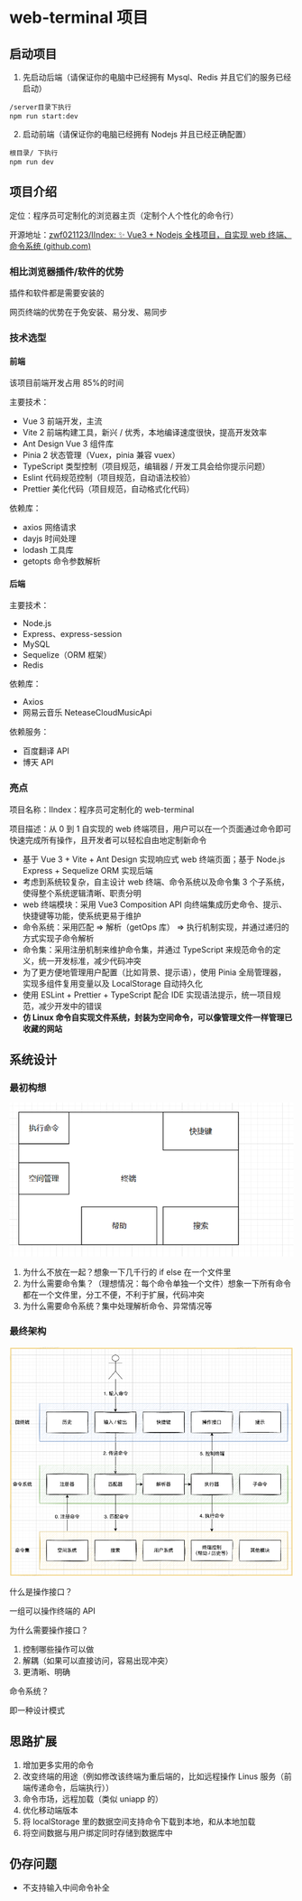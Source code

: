 # web-terminal 项目

## 启动项目

1. 先启动后端（请保证你的电脑中已经拥有 Mysql、Redis 并且它们的服务已经启动）

```shell
/server目录下执行
npm run start:dev
```

2. 启动前端（请保证你的电脑已经拥有 Nodejs 并且已经正确配置）

```shell
根目录/ 下执行
npm run dev
```

## 项目介绍

定位：程序员可定制化的浏览器主页（定制个人个性化的命令行）

开源地址：[zwf021123/IIndex: ✨ Vue3 + Nodejs 全栈项目，自实现 web 终端、命令系统 (github.com)](https://github.com/zwf021123/IIndex)

### 相比浏览器插件/软件的优势

插件和软件都是需要安装的

网页终端的优势在于免安装、易分发、易同步

### 技术选型

#### 前端

该项目前端开发占用 85%的时间

主要技术：

- Vue 3 前端开发，主流
- Vite 2 前端构建工具，新兴 / 优秀，本地编译速度很快，提高开发效率
- Ant Design Vue 3 组件库
- Pinia 2 状态管理（Vuex，pinia 兼容 vuex）
- TypeScript 类型控制（项目规范，编辑器 / 开发工具会给你提示问题）
- Eslint 代码规范控制（项目规范，自动语法校验）
- Prettier 美化代码（项目规范，自动格式化代码）

依赖库：

- axios 网络请求
- dayjs 时间处理
- lodash 工具库
- getopts 命令参数解析

#### 后端

主要技术：

- Node.js
- Express、express-session
- MySQL
- Sequelize（ORM 框架）
- Redis

依赖库：

- Axios
- 网易云音乐 NeteaseCloudMusicApi

依赖服务：

- 百度翻译 API
- 博天 API

### 亮点

项目名称：IIndex：程序员可定制化的 web-terminal

项目描述：从 0 到 1 自实现的 web 终端项目，用户可以在一个页面通过命令即可快速完成所有操作，且开发者可以轻松自由地定制新命令

- 基于 Vue 3 + Vite + Ant Design 实现响应式 web 终端页面；基于 Node.js Express + Sequelize ORM 实现后端
- 考虑到系统较复杂，自主设计 web 终端、命令系统以及命令集 3 个子系统，使得整个系统逻辑清晰、职责分明
- web 终端模块：采用 Vue3 Composition API 向终端集成历史命令、提示、快捷键等功能，使系统更易于维护
- 命令系统：采用匹配 => 解析（getOps 库） => 执行机制实现，并通过递归的方式实现子命令解析
- 命令集：采用注册机制来维护命令集，并通过 TypeScript 来规范命令的定义，统一开发标准，减少代码冲突
- 为了更方便地管理用户配置（比如背景、提示语），使用 Pinia 全局管理器，实现多组件复用变量以及 LocalStorage 自动持久化
- 使用 ESLint + Prettier + TypeScript 配合 IDE 实现语法提示，统一项目规范，减少开发中的错误
- **仿 Linux 命令自实现文件系统，封装为空间命令，可以像管理文件一样管理已收藏的网站**

## 系统设计

### 最初构想

![71370750874](README.assets/1714110163262.png)

1. 为什么不放在一起？想象一下几千行的 if else 在一个文件里
2. 为什么需要命令集？（理想情况：每个命令单独一个文件）想象一下所有命令都在一个文件里，分工不便，不利于扩展，代码冲突
3. 为什么需要命令系统？集中处理解析命令、异常情况等

### 最终架构

![71370759489](README.assets/1714110188689.png)

什么是操作接口？

一组可以操作终端的 API

为什么需要操作接口？

1. 控制哪些操作可以做
2. 解耦（如果可以直接访问，容易出现冲突）
3. 更清晰、明确

命令系统？

即一种设计模式

## 思路扩展

1. 增加更多实用的命令
2. 改变终端的用途（例如修改该终端为重后端的，比如远程操作 Linus 服务（前端传递命令，后端执行））
3. 命令市场，远程加载（类似 uniapp 的）
4. 优化移动端版本
5. 将 localStorage 里的数据空间支持命令下载到本地，和从本地加载
6. 将空间数据与用户绑定同时存储到数据库中

## 仍存问题

- 不支持输入中间命令补全

